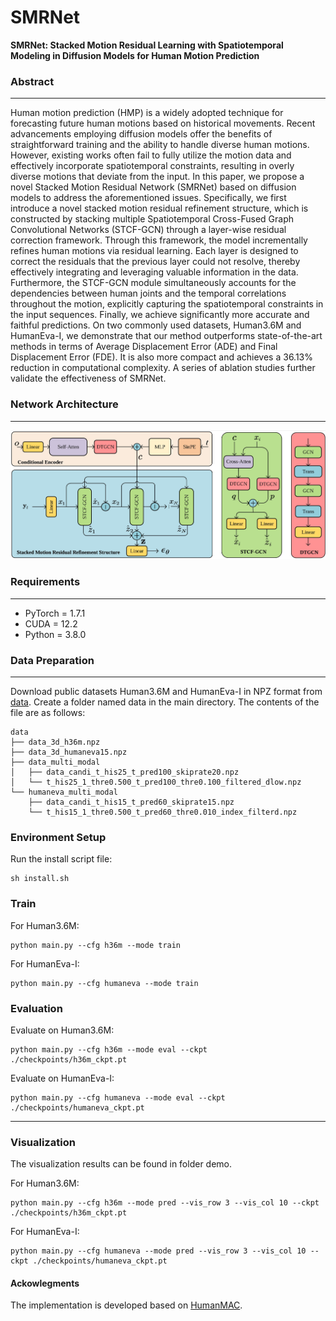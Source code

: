 # SMRNet
**SMRNet: Stacked Motion Residual Learning with Spatiotemporal Modeling in Diffusion Models for Human Motion Prediction** 

### Abstract
------
Human motion prediction (HMP) is a widely adopted technique for forecasting future human motions based on historical movements. Recent advancements employing diffusion models offer the benefits of straightforward training and the ability to handle diverse human motions. However, existing works often fail to fully utilize the motion data and effectively incorporate spatiotemporal constraints, resulting in overly diverse motions that deviate from the input. In this paper, we propose a novel Stacked Motion Residual Network (SMRNet) based on diffusion models to address the aforementioned issues. Specifically, we first introduce a novel stacked motion residual refinement structure, which is constructed by stacking multiple Spatiotemporal Cross-Fused Graph Convolutional Networks (STCF-GCN) through a layer-wise residual correction framework. Through this framework, the model incrementally refines human motions via residual learning. Each layer is designed to correct the residuals that the previous layer could not resolve, thereby effectively integrating and leveraging valuable information in the data. Furthermore, the STCF-GCN module simultaneously accounts for the dependencies between human joints and the temporal correlations throughout the motion, explicitly capturing the spatiotemporal constraints in the input sequences. Finally, we achieve significantly more accurate and faithful predictions. On two commonly used datasets, Human3.6M and HumanEva-I, we demonstrate that our method outperforms state-of-the-art methods in terms of Average Displacement Error (ADE) and Final Displacement Error (FDE). It is also more compact and achieves a 36.13% reduction in computational complexity.
A series of ablation studies further validate the effectiveness of SMRNet.

### Network Architecture
------
![image](image/model.jpg)

### Requirements
------
- PyTorch = 1.7.1
- CUDA = 12.2
- Python = 3.8.0

### Data Preparation
------
Download public datasets Human3.6M and HumanEva-I in NPZ format from [data](https://drive.google.com/drive/folders/1sb1n9l0Na5EqtapDVShOJJ-v6o-GZrIJ). Create a folder named data in the main directory. The contents of the file are as follows:

```shell script
data
├── data_3d_h36m.npz
├── data_3d_humaneva15.npz
├── data_multi_modal
│   ├── data_candi_t_his25_t_pred100_skiprate20.npz
│   └── t_his25_1_thre0.500_t_pred100_thre0.100_filtered_dlow.npz
└── humaneva_multi_modal
    ├── data_candi_t_his15_t_pred60_skiprate15.npz
    └── t_his15_1_thre0.500_t_pred60_thre0.010_index_filterd.npz
```

### Environment Setup
Run the install script file:

```
sh install.sh
```



### Train

For Human3.6M: 

```
python main.py --cfg h36m --mode train
```

For HumanEva-I: 

```
python main.py --cfg humaneva --mode train
```



### Evaluation 

Evaluate on Human3.6M: 

```
python main.py --cfg h36m --mode eval --ckpt ./checkpoints/h36m_ckpt.pt
```

Evaluate on HumanEva-I: 

```
python main.py --cfg humaneva --mode eval --ckpt ./checkpoints/humaneva_ckpt.pt
```



------
### Visualization

The visualization results can be found in folder demo.

For Human3.6M:

```
python main.py --cfg h36m --mode pred --vis_row 3 --vis_col 10 --ckpt ./checkpoints/h36m_ckpt.pt
```

For HumanEva-I: 

```
python main.py --cfg humaneva --mode pred --vis_row 3 --vis_col 10 --ckpt ./checkpoints/humaneva_ckpt.pt
```



#### Ackowlegments
The implementation is developed based on [HumanMAC](https://github.com/LinghaoChan/HumanMAC).
